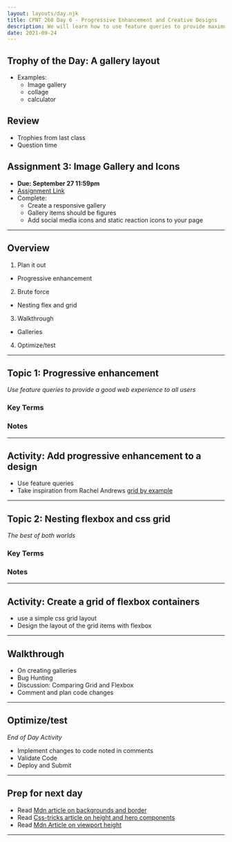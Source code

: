 ```yaml
---
layout: layouts/day.njk
title: CPNT 260 Day 6 - Progressive Enhancement and Creative Designs
description: We will learn how to use feature queries to provide maximum browser support for different layouts. Along with this, we will continue learning about CSS Grid and look at how it can be used with Flexbox.
date: 2021-09-24
---
```


## Trophy of the Day: A gallery layout
- Examples:
  - Image gallery
  - collage
  - calculator

## Review
- Trophies from last class
- Question time

## Assignment 3: Image Gallery and Icons 
- **Due: September 27 11:59pm**
- [Assignment Link]()
- Complete:
  - Create a responsive gallery
  - Gallery items should be figures
  - Add social media icons and static reaction icons to your page
---
## Overview
1. Plan it out
  - Progressive enhancement
2. Brute force
  - Nesting flex and grid
3. Walkthrough
  - Galleries
4. Optimize/test

---
## Topic 1: Progressive enhancement
_Use feature queries to provide a good web experience to all users_

### Key Terms

### Notes

---
## Activity: Add progressive enhancement to a design
- Use feature queries
- Take inspiration from Rachel Andrews [grid by example](https://gridbyexample.com)

---
## Topic 2: Nesting flexbox and css grid
_The best of both worlds_

### Key Terms

### Notes

---
## Activity: Create a grid of flexbox containers
- use a simple css grid layout
- Design the layout of the grid items with flexbox

---
## Walkthrough
- On creating galleries
- Bug Hunting
- Discussion: Comparing Grid and Flexbox
- Comment and plan code changes
---
## Optimize/test
_End of Day Activity_
- Implement changes to code noted in comments
- Validate Code
- Deploy and Submit
---
## Prep for next day
- Read [Mdn article on backgrounds and border](https://developer.mozilla.org/en-US/docs/Learn/CSS/Building_blocks/Backgrounds_and_borders)
- Read [Css-tricks article on height and hero components](https://css-tricks.com/fun-tip-use-calc-to-change-the-height-of-a-hero-component/)
- Read [Mdn Article on viewport height](https://developer.mozilla.org/en-US/docs/Web/CSS/Viewport_concepts)
---
